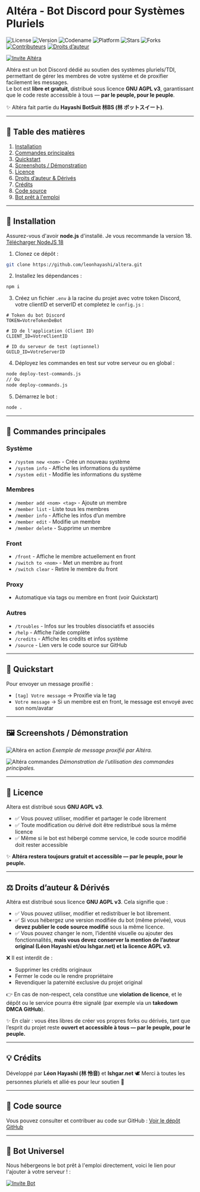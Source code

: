 # Altéra - Bot Discord pour Systèmes Pluriels

![License](https://img.shields.io/badge/License-AGPLv3-blue.svg)
![Version](https://img.shields.io/badge/Version-2.3.8-purple)
![Codename](https://img.shields.io/badge/Codename-noche-black)
![Platform](https://img.shields.io/badge/Platform-Discord-blueviolet)
![Stars](https://img.shields.io/github/stars/leonhayashi/altera?style=flat-square&color=yellow)
![Forks](https://img.shields.io/github/forks/leonhayashi/altera?style=flat-square)
[![Contributeurs](https://img.shields.io/github/contributors/leonhayashi/altera?style=flat-square&color=green)](https://github.com/leonhayashi/altera/graphs/contributors)
[![Droits d’auteur](https://img.shields.io/badge/Droits%20d'auteur-Protégés-red?style=flat-square)](#droits)


[![Invite Altéra](https://img.shields.io/badge/Invite%20Altéra-5865F2?style=for-the-badge&logo=discord&logoColor=white)](https://discord.com/oauth2/authorize?client_id=1413781657458053191&scope=bot%20applications.commands&permissions=8)

Altéra est un bot Discord dédié au soutien des systèmes pluriels/TDI, permettant de gérer les membres de votre système et de proxifier facilement les messages.  
Le bot est **libre et gratuit**, distribué sous licence **GNU AGPL v3**, garantissant que le code reste accessible à tous — **par le peuple, pour le peuple**.  

✨ Altéra fait partie du **Hayashi BotSuit 林BS (林 ボットスイート)**.

---

## 📑 Table des matières

1. [Installation](#-installation)  
2. [Commandes principales](#-commandes-principales)  
3. [Quickstart](#-quickstart)  
4. [Screenshots / Démonstration](#-screenshots--démonstration)  
5. [Licence](#-licence)
6. [Droits d’auteur & Dérivés](#droits)
7. [Crédits](#-crédits)  
8. [Code source](#-code-source)
9. [Bot prêt à l'emploi](#-bot-universel)


---

## 🚀 Installation

Assurez-vous d'avoir **node.js** d'installé. Je vous recommande la version 18.
[Télécharger NodeJS 18](https://nodejs.org/en/blog/release/v18.18.1)

1. Clonez ce dépôt :
```bash
git clone https://github.com/leonhayashi/altera.git
````

2. Installez les dépendances :

```bash
npm i
```

3. Créez un fichier `.env` à la racine du projet avec votre token Discord, votre clientID et serverID et completez le `config.js` :

```
# Token du bot Discord
TOKEN=VotreTokenDeBot

# ID de l'application (Client ID)
CLIENT_ID=VotreClientID

# ID du serveur de test (optionnel)
GUILD_ID=VotreServerID
```

4. Déployez les commandes en test sur votre serveur ou en global :

```bash
node deploy-test-commands.js
// Ou
node deploy-commands.js
```

5. Démarrez le bot :

```bash
node .
```

---

## 📝 Commandes principales

### Système

* `/system new <nom>` - Crée un nouveau système
* `/system info` - Affiche les informations du système
* `/system edit` - Modifie les informations du système

### Membres

* `/member add <nom> <tag>` - Ajoute un membre
* `/member list` - Liste tous les membres
* `/member info` - Affiche les infos d’un membre
* `/member edit` - Modifie un membre
* `/member delete` - Supprime un membre

### Front

* `/front` - Affiche le membre actuellement en front
* `/switch to <nom>` - Met un membre au front
* `/switch clear` - Retire le membre du front

### Proxy

* Automatique via tags ou membre en front (voir Quickstart)

### Autres

* `/troubles` - Infos sur les troubles dissociatifs et associés
* `/help` - Affiche l’aide complète
* `/credits` - Affiche les crédits et infos système
* `/source` - Lien vers le code source sur GitHub

---

## 🚀 Quickstart

Pour envoyer un message proxifié :

* `[tag] Votre message` → Proxifie via le tag
* `Votre message` → Si un membre est en front, le message est envoyé avec son nom/avatar

---

## 🖼 Screenshots / Démonstration

![Altéra en action](./screenshots/front-example.gif)
*Exemple de message proxifié par Altéra.*

![Altéra commandes](./screenshots/commands-example.gif)
*Démonstration de l’utilisation des commandes principales.*

---

## 📜 Licence

Altera est distribué sous **GNU AGPL v3**.

* ✅ Vous pouvez utiliser, modifier et partager le code librement
* ✅ Toute modification ou dérivé doit être redistribué sous la même licence
* ✅ Même si le bot est hébergé comme service, le code source modifié doit rester accessible

✨ **Altéra restera toujours gratuit et accessible — par le peuple, pour le peuple.**

---
<a id="droits"></a>

## ⚖️ Droits d’auteur & Dérivés

Altéra est distribué sous licence **GNU AGPL v3**. Cela signifie que :

* ✅ Vous pouvez utiliser, modifier et redistribuer le bot librement.  
* ✅ Si vous hébergez une version modifiée du bot (même privée), vous **devez publier le code source modifié** sous la même licence.  
* ✅ Vous pouvez changer le nom, l’identité visuelle ou ajouter des fonctionnalités, **mais vous devez conserver la mention de l’auteur original (Léon Hayashi et/ou Ishgar.net) et la licence AGPL v3**.  

❌ Il est interdit de :  
* Supprimer les crédits originaux  
* Fermer le code ou le rendre propriétaire  
* Revendiquer la paternité exclusive du projet original  

👉 En cas de non-respect, cela constitue une **violation de licence**, et le dépôt ou le service pourra être signalé (par exemple via un **takedown DMCA GitHub**).  

✨ En clair : vous êtes libres de créer vos propres forks ou dérivés, tant que l’esprit du projet reste **ouvert et accessible à tous — par le peuple, pour le peuple.**

---

## 💡 Crédits

Développé par **Léon Hayashi (林 怜音)** et **Ishgar.net** 🕊️
Merci à toutes les personnes pluriels et allié·es pour leur soutien 💜

---

## 📂 Code source

Vous pouvez consulter et contribuer au code sur GitHub :
[Voir le dépôt GitHub](https://github.com/leonhayashi/altera)

---

## 📂 Bot Universel

Nous hébergeons le bot prêt à l'emploi directement, voici le lien pour l'ajouter à votre serveur ! :

[![Invite Bot](https://img.shields.io/badge/Invite%20Altéra-5865F2?style=for-the-badge&logo=discord&logoColor=white)](https://discord.com/oauth2/authorize?client_id=1413781657458053191&scope=bot%20applications.commands&permissions=8)
